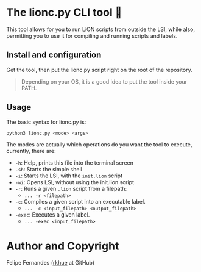 # The lionc.py CLI tool 🦁
This tool allows for you to run LiON scripts from outside the LSI, while also, 
permitting you to use it for compiling and running scripts and labels.

## Install and configuration
Get the tool, then put the lionc.py script right on the root of the repository.
> Depending on your OS, it is a good idea to put the tool inside your PATH.

## Usage
The basic syntax for lionc.py is:
```bash
python3 lionc.py <mode> <args>
```
The modes are actually which operations do you want the tool to execute, currently, there are:
* `-h`: Help, prints this file into the terminal screen
* `-sh`: Starts the simple shell
* `-i`: Starts the LSI, with the `init.lion` script
* `-wi`: Opens LSI, without using the init.lion script
* `-r`: Runs a given `.lion` script from a filepath:
  * `... -r <filepath>`
* `-c`: Compiles a given script into an executable label.
  * `... -c <input_filepath> <output_filepath>`
* `-exec`: Executes a given label.
  * `... -exec <input_filepath>`

# Author and Copyright
Felipe Fernandes ([rkhue](https://www.github.com/rkhue/) at GitHub)